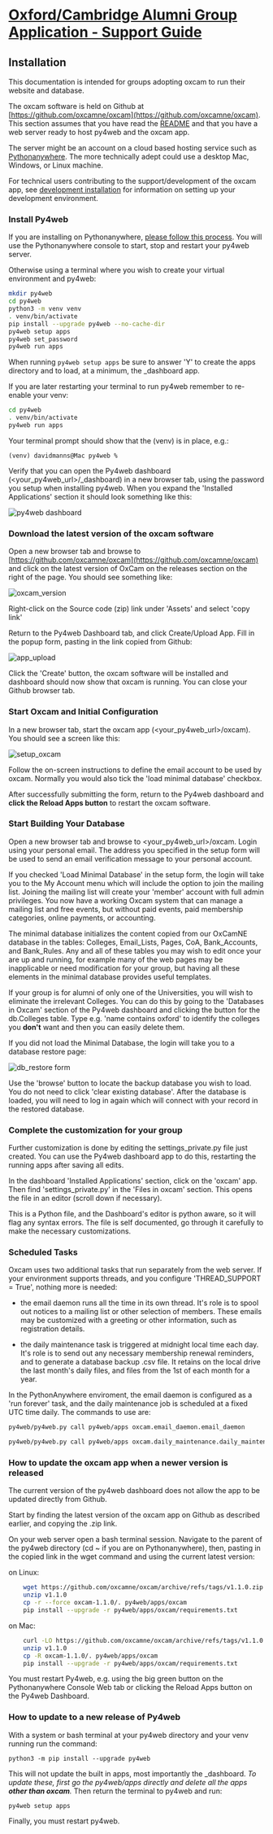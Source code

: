 # [Oxford/Cambridge Alumni Group Application - Support Guide](support.md)

## Installation

This documentation is intended for groups adopting oxcam to run their website and database.

The oxcam software is held on Github at [https://github.com/oxcamne/oxcam](https://github.com/oxcamne/oxcam). This section assumes that you have read the [README](https://github.com/oxcamne/oxcam?tab=readme-ov-file) and that you have a web server ready to host py4web and the oxcam app.

The server might be an account on a cloud based hosting service such as [Pythonanywhere](https://www.pythonanywhere.com). The more technically adept could use a desktop Mac, Windows, or Linux machine.

For technical users contributing to the support/development of the oxcam app, see [development installation](development_install) for information on setting up your development environment.

### Install Py4web

If you are installing on Pythonanywhere, [please follow this process](py4web_pythonanywhere). You will use the Pythonanywhere console to start, stop and restart your py4web server.

Otherwise using a terminal where you wish to create your virtual environment and py4web:

```bash
mkdir py4web
cd py4web
python3 -m venv venv
. venv/bin/activate
pip install --upgrade py4web --no-cache-dir
py4web setup apps
py4web set_password
py4web run apps
```

When running `py4web setup apps` be sure to answer 'Y' to create the apps directory and to load, at a minimum, the _dashboard app.

If you are later restarting your terminal to run py4web remember to re-enable your venv:

```bash
cd py4web
. venv/bin/activate
py4web run apps
```

Your terminal prompt should show that the (venv) is in place, e.g.:

`(venv) davidmanns@Mac py4web %`

Verify that you can open the Py4web dashboard (<your_py4web_url>/_dashboard) in a new browser tab, using the password you setup when installing py4web. When you expand the 'Installed Applications' section it should look something like this:

![py4web dashboard](images/py4web_dashboard.png)

### Download the latest version of the oxcam software

Open a new browser tab and browse to [https://github.com/oxcamne/oxcam](https://github.com/oxcamne/oxcam) and click on the latest version of OxCam on the releases section on the right of the page. You should see something like:

![oxcam_version](images/oxcam_version.png)

Right-click on the Source code (zip) link under 'Assets' and select 'copy link'

Return to the Py4web Dashboard tab, and click Create/Upload App. Fill in the popup form, pasting in the link copied from Github:

![app_upload](images/app_upload.png)

Click the 'Create' button, the oxcam software will be installed and dashboard should now show that oxcam is running. You can close your Github browser tab.

### Start Oxcam and Initial Configuration

In a new browser tab, start the oxcam app (<your_py4web_url>/oxcam). You should see a screen like this:

![setup_oxcam](images/setup_oxcam.png)

Follow the on-screen instructions to define the email account to be used by oxcam. Normally you would also tick the 'load minimal database' checkbox.

After successfully submitting the form, return to the Py4web dashboard and **click the Reload Apps button** to restart the oxcam software.

### Start Building Your Database

Open a new browser tab and browse to <your_py4web_url>/oxcam. Login using your personal email. The address you specified in the setup form will be used to send an email verification message to your personal account.

If you checked 'Load Minimal Database' in the setup form, the login will take you to the My Account menu which will include the option to join the mailing list. Joining the mailing list will create your 'member' account with full admin privileges. You now have a working Oxcam system that can manage a mailing list and free events, but without paid events, paid membership categories, online payments, or accounting.

The minimal database initializes the content copied from our OxCamNE database in the tables: Colleges, Email_Lists, Pages, CoA, Bank_Accounts, and Bank_Rules. Any and all of these tables you may wish to edit once your are up and running, for example many of the web pages may be inapplicable or need modification for your group, but having all these elements in the minimal database provides useful templates.

If your group is for alumni of only one of the Universities, you will wish to eliminate the irrelevant Colleges. You can do this by going to the 'Databases in Oxcam' section of the Py4web dashboard and clicking the button for the db.Colleges table. Type e.g. 'name contains oxford' to identify the colleges you **don't** want and then you can easily delete them.

If you did not load the Minimal Database, the login will take you to a database restore page:

![db_restore form](images/db_restore.png)

Use the 'browse' button to locate the backup database you wish to load. You do not need to click 'clear existing database'. After the database is loaded, you will need to log in again which will connect with your record in the restored database.

### Complete the customization for your group

Further customization is done by editing the settings_private.py file just created. You can use the Py4web dashboard app to do this, restarting the running apps after saving all edits.

In the dashboard 'Installed Applications' section, click on the 'oxcam' app. Then find 'settings_private.py' in the 'Files in oxcam' section. This opens the file in an editor (scroll down if necessary).

This is a Python file, and the Dashboard's editor is python aware, so it will flag any syntax errors. The file is self documented, go through it carefully to make the necessary customizations.

### Scheduled Tasks

Oxcam uses two additional tasks that run separately from the web server.
If your environment supports threads, and you configure 'THREAD_SUPPORT = True',
nothing more is needed:

- the email daemon runs all the time in its own thread. It's role is to spool
out notices to a mailing list or other selection of members. These emails may
be customized with a greeting or other information, such as registration details.

- the daily maintenance task is triggered at midnight local time each day. It's
role is to send out any necessary membership renewal reminders, and to generate
a database backup .csv file. It retains on the local drive the last month's daily files, and files from the 1st of each month for a year.

In the PythonAnywhere enviroment, the email daemon is configured as a 'run forever'
task, and the daily maintenance job is scheduled at a fixed UTC time daily. The commands to use are:

```bash
py4web/py4web.py call py4web/apps oxcam.email_daemon.email_daemon

py4web/py4web.py call py4web/apps oxcam.daily_maintenance.daily_maintenance
```

### How to update the oxcam app when a newer version is released

The current version of the py4web dashboard does not allow the app to be updated directly from Github.

Start by finding the latest version of the oxcam app on Github as described earlier, and copying the .zip link.

On your web server open a bash terminal session. Navigate to the parent of the py4web directory (cd ~ if you are on Pythonanywhere), then, pasting in the copied link in the wget command and using the current latest version:

on Linux:

```bash
    wget https://github.com/oxcamne/oxcam/archive/refs/tags/v1.1.0.zip
    unzip v1.1.0
    cp -r --force oxcam-1.1.0/. py4web/apps/oxcam
    pip install --upgrade -r py4web/apps/oxcam/requirements.txt
```

on Mac:

```bash
    curl -LO https://github.com/oxcamne/oxcam/archive/refs/tags/v1.1.0.zip
    unzip v1.1.0
    cp -R oxcam-1.1.0/. py4web/apps/oxcam
    pip install --upgrade -r py4web/apps/oxcam/requirements.txt
```

You must restart Py4web, e.g. using the big green button on the Pythonanywhere Console Web tab or
clicking the Reload Apps button on the Py4web Dashboard.

### How to update to a new release of Py4web

With a system or bash terminal at your py4web directory and your venv running run the command:

`python3 -m pip install --upgrade py4web`

This will not update the built in apps, most importantly the _dashboard. *To update these, first go the py4web/apps directly and delete all the apps **other than oxcam**.* Then return the terminal to py4web and run:

`py4web setup apps`

Finally, you must restart py4web.

